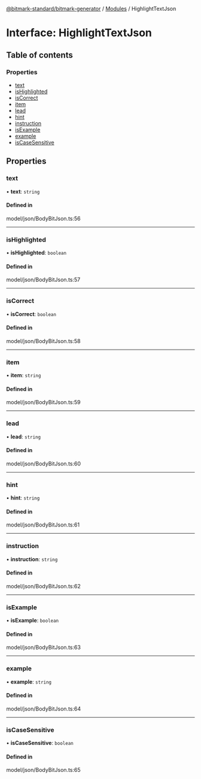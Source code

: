 [@bitmark-standard/bitmark-generator](../API.md) / [Modules](../modules.md) / HighlightTextJson

# Interface: HighlightTextJson

## Table of contents

### Properties

- [text](HighlightTextJson.md#text)
- [isHighlighted](HighlightTextJson.md#isHighlighted)
- [isCorrect](HighlightTextJson.md#isCorrect)
- [item](HighlightTextJson.md#item)
- [lead](HighlightTextJson.md#lead)
- [hint](HighlightTextJson.md#hint)
- [instruction](HighlightTextJson.md#instruction)
- [isExample](HighlightTextJson.md#isExample)
- [example](HighlightTextJson.md#example)
- [isCaseSensitive](HighlightTextJson.md#isCaseSensitive)

## Properties

### text

• **text**: `string`

#### Defined in

model/json/BodyBitJson.ts:56

___

### isHighlighted

• **isHighlighted**: `boolean`

#### Defined in

model/json/BodyBitJson.ts:57

___

### isCorrect

• **isCorrect**: `boolean`

#### Defined in

model/json/BodyBitJson.ts:58

___

### item

• **item**: `string`

#### Defined in

model/json/BodyBitJson.ts:59

___

### lead

• **lead**: `string`

#### Defined in

model/json/BodyBitJson.ts:60

___

### hint

• **hint**: `string`

#### Defined in

model/json/BodyBitJson.ts:61

___

### instruction

• **instruction**: `string`

#### Defined in

model/json/BodyBitJson.ts:62

___

### isExample

• **isExample**: `boolean`

#### Defined in

model/json/BodyBitJson.ts:63

___

### example

• **example**: `string`

#### Defined in

model/json/BodyBitJson.ts:64

___

### isCaseSensitive

• **isCaseSensitive**: `boolean`

#### Defined in

model/json/BodyBitJson.ts:65
